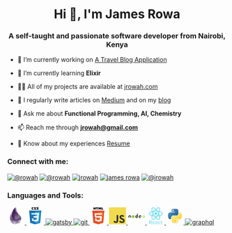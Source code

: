 <h1 align="center">Hi 👋, I'm James Rowa</h1>
<h3 align="center">A self-taught and passionate software developer from Nairobi, Kenya</h3>

<!-- <p align="left"> <a href="https://github.com/ryo-ma/github-profile-trophy"><img src="https://github-profile-trophy.vercel.app/?username=rowah" alt="rowah" /></a> </p>
 -->

- 🔭 I’m currently working on [A Travel Blog Application](https://github.com/rowah/travel_blog)

- 🌱 I’m currently learning **Elixir**

- 👨‍💻 All of my projects are available at [jrowah.com](https://jrowah.com)

- 📝 I regularly write articles on [Medium](https://medium.com/@jrowah) and on my [blog](https://jrowah.com/blog)

- 💬 Ask me about **Functional Programming, AI, Chemistry**

- 📫 Reach me through **jrowah@gmail.com**

- 📄 Know about my experiences [Resume](https://drive.google.com/file/d/1ofgxq3MV0ODsi8qMP7lLieHfpfoTzEdm/view?usp=share_link)

<h3 align="left">Connect with me:</h3>
<p align="left">
<a href="https://codepen.io/@rowah" target="blank"><img align="center" src="https://raw.githubusercontent.com/rahuldkjain/github-profile-readme-generator/master/src/images/icons/Social/codepen.svg" alt="@rowah" height="30" width="40" /></a>
<a href="https://dev.to/@rowah" target="blank"><img align="center" src="https://raw.githubusercontent.com/rahuldkjain/github-profile-readme-generator/master/src/images/icons/Social/devto.svg" alt="@rowah" height="30" width="40" /></a>
<a href="https://twitter.com/jrowah" target="blank"><img align="center" src="https://raw.githubusercontent.com/rahuldkjain/github-profile-readme-generator/master/src/images/icons/Social/twitter.svg" alt="jrowah" height="30" width="40" /></a>
<a href="https://linkedin.com/in/james rowa" target="blank"><img align="center" src="https://raw.githubusercontent.com/rahuldkjain/github-profile-readme-generator/master/src/images/icons/Social/linked-in-alt.svg" alt="james rowa" height="30" width="40" /></a>
<a href="https://medium.com/@jrowah" target="blank"><img align="center" src="https://raw.githubusercontent.com/rahuldkjain/github-profile-readme-generator/master/src/images/icons/Social/medium.svg" alt="@jrowah" height="30" width="40" /></a>
</p>

<h3 align="left">Languages and Tools:</h3>
<p align="left"> <a href="https://www.w3schools.com/css/" target="_blank" rel="noreferrer"> <img src="https://raw.githubusercontent.com/devicons/devicon/master/icons/elixir/elixir-original.svg" alt="elixir" width="40" height="40"/> </a> <a href="https://nodejs.org" target="_blank" rel="noreferrer"> <img src="https://raw.githubusercontent.com/devicons/devicon/master/icons/css3/css3-original-wordmark.svg" alt="css3" width="40" height="40"/> </a> <a href="https://www.gatsbyjs.com/" target="_blank" rel="noreferrer"> <img src="https://www.vectorlogo.zone/logos/gatsbyjs/gatsbyjs-icon.svg" alt="gatsby" width="40" height="40"/> </a> <a href="https://git-scm.com/" target="_blank" rel="noreferrer"> <img src="https://www.vectorlogo.zone/logos/git-scm/git-scm-icon.svg" alt="git" width="40" height="40"/> </a> <a href="https://www.w3.org/html/" target="_blank" rel="noreferrer"> <img src="https://raw.githubusercontent.com/devicons/devicon/master/icons/html5/html5-original-wordmark.svg" alt="html5" width="40" height="40"/> </a> <a href="https://developer.mozilla.org/en-US/docs/Web/JavaScript" target="_blank" rel="noreferrer"> <img src="https://raw.githubusercontent.com/devicons/devicon/master/icons/javascript/javascript-original.svg" alt="javascript" width="40" height="40"/> </a> <a href="https://nodejs.org" target="_blank" rel="noreferrer"> <img src="https://raw.githubusercontent.com/devicons/devicon/master/icons/nodejs/nodejs-original-wordmark.svg" alt="nodejs" width="40" height="40"/> </a> <a href="https://reactjs.org/" target="_blank" rel="noreferrer"> <img src="https://raw.githubusercontent.com/devicons/devicon/master/icons/react/react-original-wordmark.svg" alt="react" width="40" height="40"/> </a> <a href="https://vuejs.org/" target="_blank" rel="noreferrer"> <img src="https://raw.githubusercontent.com/devicons/devicon/master/icons/python/python-original.svg" alt="vuejs" width="40" height="40"/> </a> <a href="https://graphql.org/" target="_blank" rel="noreferrer"> <img src="https://upload.wikimedia.org/wikipedia/commons/thumb/1/17/GraphQL_Logo.svg/1200px-GraphQL_Logo.svg.png" alt="graphql" width="40" height="40"/> </p>

<!-- <p><img align="left" src="https://github-readme-stats.vercel.app/api/top-langs?username=rowah&show_icons=true&locale=en&layout=compact" alt="rowah" /></p>

<p>&nbsp;<img align="center" src="https://github-readme-stats.vercel.app/api?username=rowah&show_icons=true&locale=en" alt="rowah" /></p> -->
